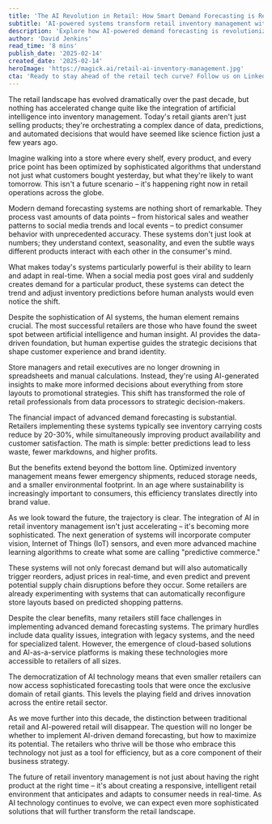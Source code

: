 ```yaml
---
title: 'The AI Revolution in Retail: How Smart Demand Forecasting is Reshaping Inventory Management'
subtitle: 'AI-powered systems transform retail inventory management with predictive analytics'
description: 'Explore how AI-powered demand forecasting is revolutionizing retail inventory management, enabling predictive commerce and transforming traditional retail operations into data-driven, efficient systems that anticipate customer needs and optimize stock levels in real-time.'
author: 'David Jenkins'
read_time: '8 mins'
publish_date: '2025-02-14'
created_date: '2025-02-14'
heroImage: 'https://magick.ai/retail-ai-inventory-management.jpg'
cta: 'Ready to stay ahead of the retail tech curve? Follow us on LinkedIn for daily insights on AI innovations reshaping the retail landscape and transforming inventory management.'
---
```


The retail landscape has evolved dramatically over the past decade, but nothing has accelerated change quite like the integration of artificial intelligence into inventory management. Today's retail giants aren't just selling products; they're orchestrating a complex dance of data, predictions, and automated decisions that would have seemed like science fiction just a few years ago.

Imagine walking into a store where every shelf, every product, and every price point has been optimized by sophisticated algorithms that understand not just what customers bought yesterday, but what they're likely to want tomorrow. This isn't a future scenario – it's happening right now in retail operations across the globe.

Modern demand forecasting systems are nothing short of remarkable. They process vast amounts of data points – from historical sales and weather patterns to social media trends and local events – to predict consumer behavior with unprecedented accuracy. These systems don't just look at numbers; they understand context, seasonality, and even the subtle ways different products interact with each other in the consumer's mind.

What makes today's systems particularly powerful is their ability to learn and adapt in real-time. When a social media post goes viral and suddenly creates demand for a particular product, these systems can detect the trend and adjust inventory predictions before human analysts would even notice the shift.

Despite the sophistication of AI systems, the human element remains crucial. The most successful retailers are those who have found the sweet spot between artificial intelligence and human insight. AI provides the data-driven foundation, but human expertise guides the strategic decisions that shape customer experience and brand identity.

Store managers and retail executives are no longer drowning in spreadsheets and manual calculations. Instead, they're using AI-generated insights to make more informed decisions about everything from store layouts to promotional strategies. This shift has transformed the role of retail professionals from data processors to strategic decision-makers.

The financial impact of advanced demand forecasting is substantial. Retailers implementing these systems typically see inventory carrying costs reduce by 20-30%, while simultaneously improving product availability and customer satisfaction. The math is simple: better predictions lead to less waste, fewer markdowns, and higher profits.

But the benefits extend beyond the bottom line. Optimized inventory management means fewer emergency shipments, reduced storage needs, and a smaller environmental footprint. In an age where sustainability is increasingly important to consumers, this efficiency translates directly into brand value.

As we look toward the future, the trajectory is clear. The integration of AI in retail inventory management isn't just accelerating – it's becoming more sophisticated. The next generation of systems will incorporate computer vision, Internet of Things (IoT) sensors, and even more advanced machine learning algorithms to create what some are calling "predictive commerce."

These systems will not only forecast demand but will also automatically trigger reorders, adjust prices in real-time, and even predict and prevent potential supply chain disruptions before they occur. Some retailers are already experimenting with systems that can automatically reconfigure store layouts based on predicted shopping patterns.

Despite the clear benefits, many retailers still face challenges in implementing advanced demand forecasting systems. The primary hurdles include data quality issues, integration with legacy systems, and the need for specialized talent. However, the emergence of cloud-based solutions and AI-as-a-service platforms is making these technologies more accessible to retailers of all sizes.

The democratization of AI technology means that even smaller retailers can now access sophisticated forecasting tools that were once the exclusive domain of retail giants. This levels the playing field and drives innovation across the entire retail sector.

As we move further into this decade, the distinction between traditional retail and AI-powered retail will disappear. The question will no longer be whether to implement AI-driven demand forecasting, but how to maximize its potential. The retailers who thrive will be those who embrace this technology not just as a tool for efficiency, but as a core component of their business strategy.

The future of retail inventory management is not just about having the right product at the right time – it's about creating a responsive, intelligent retail environment that anticipates and adapts to consumer needs in real-time. As AI technology continues to evolve, we can expect even more sophisticated solutions that will further transform the retail landscape.